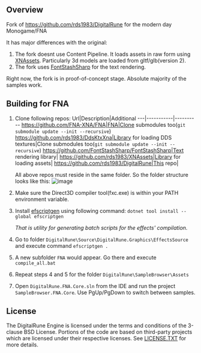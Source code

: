 ## Overview
Fork of https://github.com/rds1983/DigitalRune for the modern day Monogame/FNA

It has major differences with the original:
1. The fork doesnt use Content Pipeline. It loads assets in raw form using [XNAssets](https://github.com/rds1983/XNAssets). Particularly 3d models are loaded from gltf/glb(version 2).
2. The fork uses [FontStashSharp](https://github.com/FontStashSharp/FontStashSharp) for the text rendering.

Right now, the fork is in proof-of-concept stage. Absolute majority of the samples work.

## Building for FNA
1. Clone following repos:
   Url|Description|Additional
   ---|-----------|----------
   https://github.com/FNA-XNA/FNA|FNA|Clone submodules too(`git submodule update --init --recursive`)
   https://github.com/rds1983/DdsKtxXna|Library for loading DDS textures|Clone submodules too(`git submodule update --init --recursive`)
   https://github.com/FontStashSharp/FontStashSharp|Text rendering library|
   https://github.com/rds1983/XNAssets|Library for loading assets|
   https://github.com/rds1983/DigitalRune|This repo|

   All above repos must reside in the same folder. So the folder structure looks like this:
   ![image](https://github.com/rds1983/DigitalRune/assets/1057289/dc0cf4fb-654f-4e14-9e51-a22edf52b9e0)
2. Make sure the Direct3D compiler tool(fxc.exe) is within your PATH environment variable.
3. Install [efscriptgen](https://github.com/rds1983/efscriptgen) using following command: `dotnet tool install --global efscriptgen`

   *That is utility for generating batch scripts for the effects' compilation.*
4. Go to folder `DigitalRune\Source\DigitalRune.Graphics\EffectsSource` and execute command `efscriptgen .`
5. A new subfolder `FNA` would appear. Go there and execute `compile_all.bat`
6. Repeat steps 4 and 5 for the folder `DigitalRune\SampleBrowser\Assets`
7. Open `DigitalRune.FNA.Core.sln` from the IDE and run the project `SampleBrowser.FNA.Core`. Use PgUp/PgDown to switch between samples.

## License
The DigitalRune Engine is licensed under the terms and conditions of the 3-clause BSD License.
Portions of the code are based on third-party projects which are licensed under their respective
licenses. See [LICENSE.TXT](LICENSE.TXT) for more details.
